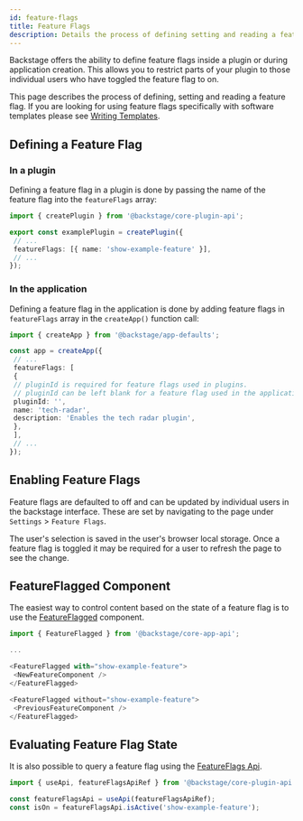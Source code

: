 ```yaml
---
id: feature-flags
title: Feature Flags
description: Details the process of defining setting and reading a feature flag.
---
```


Backstage offers the ability to define feature flags inside a plugin or during application creation. This allows you to restrict parts of your plugin to those individual users who have toggled the feature flag to on.

This page describes the process of defining, setting and reading a feature flag. If you are looking for using feature flags specifically with software templates please see [Writing Templates](https://backstage.io/docs/features/software-templates/writing-templates#remove-sections-or-fields-based-on-feature-flags).

## Defining a Feature Flag

### In a plugin

Defining a feature flag in a plugin is done by passing the name of the feature flag into the `featureFlags` array:

```ts title="src/plugin.ts"
import { createPlugin } from '@backstage/core-plugin-api';

export const examplePlugin = createPlugin({
 // ...
 featureFlags: [{ name: 'show-example-feature' }],
 // ...
});
```

### In the application

Defining a feature flag in the application is done by adding feature flags in `featureFlags` array in the
`createApp()` function call:

```ts title="packages/app/src/App.tsx"
import { createApp } from '@backstage/app-defaults';

const app = createApp({
 // ...
 featureFlags: [
 {
 // pluginId is required for feature flags used in plugins.
 // pluginId can be left blank for a feature flag used in the application and not in plugins.
 pluginId: '',
 name: 'tech-radar',
 description: 'Enables the tech radar plugin',
 },
 ],
 // ...
});
```

## Enabling Feature Flags

Feature flags are defaulted to off and can be updated by individual users in the backstage interface. These are set by navigating to the page under `Settings` > `Feature Flags`.

The user's selection is saved in the user's browser local storage. Once a feature flag is toggled it may be required for a user to refresh the page to see the change.

## FeatureFlagged Component

The easiest way to control content based on the state of a feature flag is to use the [FeatureFlagged](https://backstage.io/docs/reference/core-app-api.featureflagged) component.

```ts
import { FeatureFlagged } from '@backstage/core-app-api';

...

<FeatureFlagged with="show-example-feature">
 <NewFeatureComponent />
</FeatureFlagged>

<FeatureFlagged without="show-example-feature">
 <PreviousFeatureComponent />
</FeatureFlagged>
```

## Evaluating Feature Flag State

It is also possible to query a feature flag using the [FeatureFlags Api](https://backstage.io/docs/reference/core-plugin-api.featureflagsapi).

```ts
import { useApi, featureFlagsApiRef } from '@backstage/core-plugin-api';

const featureFlagsApi = useApi(featureFlagsApiRef);
const isOn = featureFlagsApi.isActive('show-example-feature');
```
